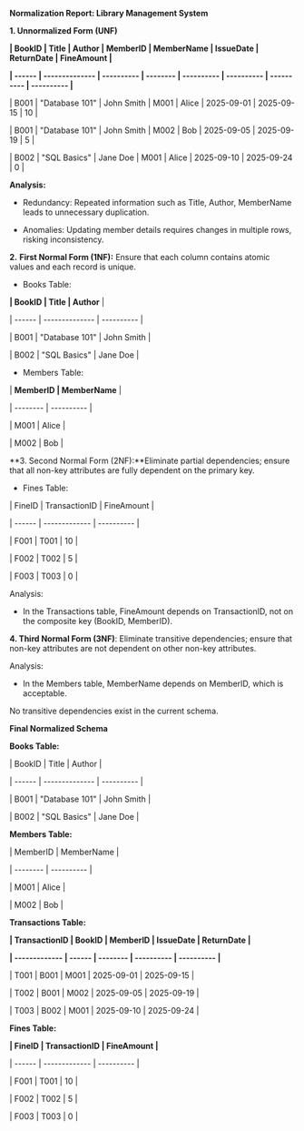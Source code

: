 **Normalization Report: Library Management System**



**1. Unnormalized Form (UNF)**

 

**| BookID | Title          | Author     | MemberID | MemberName | IssueDate  | ReturnDate | FineAmount |**

**| ------ | -------------- | ---------- | -------- | ---------- | ---------- | ---------- | ---------- |**

| B001   | "Database 101" | John Smith | M001     | Alice      | 2025-09-01 | 2025-09-15 | 10         |

| B001   | "Database 101" | John Smith | M002     | Bob        | 2025-09-05 | 2025-09-19 | 5          |

| B002   | "SQL Basics"   | Jane Doe   | M001     | Alice      | 2025-09-10 | 2025-09-24 | 0          |



**Analysis:**



* Redundancy: Repeated information such as Title, Author, MemberName leads to unnecessary duplication.



* Anomalies: Updating member details requires changes in multiple rows, risking inconsistency.



**2.** **First Normal Form (1NF):** Ensure that each column contains atomic values and each record is unique.

* Books Table:



**| BookID | Title          | Author**     |

| ------ | -------------- | ---------- |

| B001   | "Database 101" | John Smith |

| B002   | "SQL Basics"   | Jane Doe   |



* Members Table:



| **MemberID | MemberName** |

| -------- | ---------- |

| M001     | Alice      |

| M002     | Bob        |



**3. Second Normal Form (2NF):**Eliminate partial dependencies; ensure that all non-key attributes are fully dependent on the primary key.

* Fines Table:



| FineID | TransactionID | FineAmount |

| ------ | ------------- | ---------- |

| F001   | T001          | 10         |

| F002   | T002          | 5          |

| F003   | T003          | 0          |

Analysis:



* In the Transactions table, FineAmount depends on TransactionID, not on the composite key (BookID, MemberID).



**4. Third Normal Form (3NF)**: Eliminate transitive dependencies; ensure that non-key attributes are not dependent on other non-key attributes.

Analysis:



* In the Members table, MemberName depends on MemberID, which is acceptable.



No transitive dependencies exist in the current schema.



**Final Normalized Schema**



**Books Table:**

| BookID | Title          | Author     |

| ------ | -------------- | ---------- |

| B001   | "Database 101" | John Smith |

| B002   | "SQL Basics"   | Jane Doe   |



**Members Table:**



| MemberID | MemberName |

| -------- | ---------- |

| M001     | Alice      |

| M002     | Bob        |



**Transactions Table:**



**| TransactionID | BookID | MemberID | IssueDate  | ReturnDate |**

**| ------------- | ------ | -------- | ---------- | ---------- |**

| T001          | B001   | M001     | 2025-09-01 | 2025-09-15 |

| T002          | B001   | M002     | 2025-09-05 | 2025-09-19 |

| T003          | B002   | M001     | 2025-09-10 | 2025-09-24 |



**Fines Table:**



**| FineID | TransactionID | FineAmount |**

| ------ | ------------- | ---------- |

| F001   | T001          | 10         |

| F002   | T002          | 5          |

| F003   | T003          | 0          |












